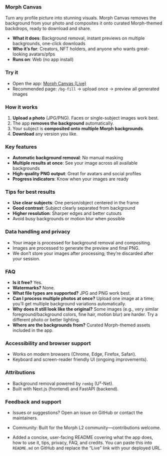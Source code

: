 ### Morph Canvas

Turn any profile picture into stunning visuals. Morph Canvas removes the background from your photo and composites it onto curated Morph-themed backdrops, ready to download and share.

- **What it does**: Background removal, instant previews on multiple backgrounds, one-click downloads
- **Who it’s for**: Creators, NFT holders, and anyone who wants great-looking avatars/pfps
- **Runs on**: Web (no app install)

### Try it

- Open the app: [Morph Canvas (Live)](your-deployed-url)
- Recommended page: `/bg-fill` → upload once → preview all generated images

### How it works

1. **Upload a photo** (JPG/PNG). Faces or single-subject images work best.
2. The app **removes the background** automatically.
3. Your subject is **composited onto multiple Morph backgrounds**.
4. **Download** any version you like.

### Key features

- **Automatic background removal**: No manual masking
- **Multiple results at once**: See your image across all available backgrounds
- **High-quality PNG output**: Great for avatars and social profiles
- **Progress indicators**: Know when your images are ready

### Tips for best results

- **Use clear subjects**: One person/object centered in the frame
- **Good contrast**: Subject clearly separated from background
- **Higher resolution**: Sharper edges and better cutouts
- Avoid busy backgrounds or motion blur when possible

### Data handling and privacy

- Your image is processed for background removal and compositing.
- Images are processed to generate the preview and final PNG.
- We don’t store your images after processing; they’re discarded after your session.

### FAQ

- **Is it free?** Yes.
- **Watermarks?** None.
- **What file types are supported?** JPG and PNG work best.
- **Can I process multiple photos at once?** Upload one image at a time; you’ll get multiple background variations automatically.
- **Why does it still look like the original?** Some images (e.g., very similar foreground/background colors, fine hair, motion blur) are harder. Try a different photo or better lighting.
- **Where are the backgrounds from?** Curated Morph-themed assets included in the app.

### Accessibility and browser support

- Works on modern browsers (Chrome, Edge, Firefox, Safari).
- Keyboard and screen-reader friendly UI (ongoing improvements).

### Attributions

- Background removal powered by `rembg` (U²-Net).
- Built with Next.js (frontend) and FastAPI (backend).

### Feedback and support

- Issues or suggestions? Open an issue on GitHub or contact the maintainers.
- Community: Built for the Morph L2 community—contributions welcome.

- Added a concise, user-facing README covering what the app does, how to use it, tips, privacy, FAQ, and credits. You can paste this into `README.md` on GitHub and replace the “Live” link with your deployed URL.

